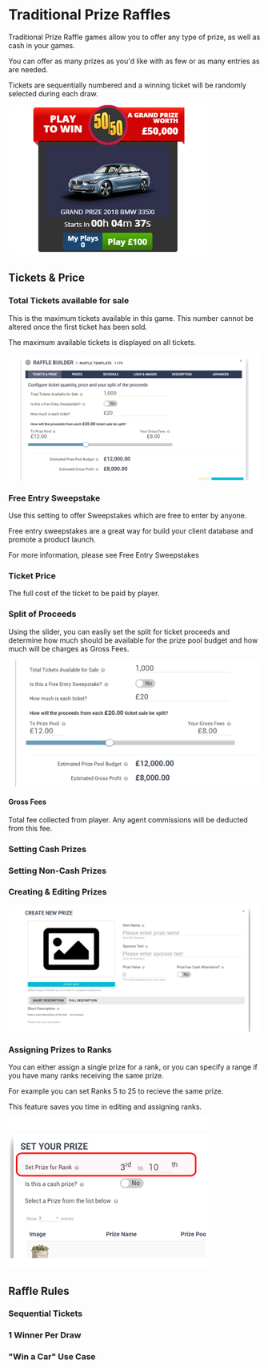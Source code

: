 <!-- TITLE: Raffle -->
<!-- SUBTITLE: A quick summary of Raffle -->


# Traditional Prize Raffles

Traditional Prize Raffle games allow you to offer any type of prize, as well as cash in your games.

You can offer as many prizes as you'd like with as few or as many entries as are needed.

Tickets are sequentially numbered and a winning ticket will be randomly selected during each draw.

![Win A Bmw Raffle](/uploads/win-a-bmw-raffle.png "Win A Bmw Raffle")




## Tickets & Price

### Total Tickets available for sale

This is the maximum tickets available in this game. This number cannot be altered once the first ticket has been sold.

The maximum available tickets is displayed on all tickets.

![Tickets 2](/uploads/tickets-2.png "Tickets 2")

###  Free Entry Sweepstake

Use this setting to offer Sweepstakes which are free to enter by anyone.

Free entry sweepstakes are a great way for build your client database and promote a product launch.

For more information, please see Free Entry Sweepstakes



### Ticket Price

The full cost of the ticket to be paid by player.

### Split of Proceeds

Using the slider, you can easily  set the split for ticket proceeds and determine how much should be available for the prize pool budget and how much will be charges as Gross Fees.

![Ticket Split](/uploads/ticket-split.png "Ticket Split")

#### Gross Fees

Total fee collected from player. Any agent commissions will be deducted from this fee. 


### Setting Cash Prizes

### Setting Non-Cash Prizes

### Creating & Editing Prizes

![Create Prize](/uploads/create-prize.png "Create Prize")

### Assigning Prizes to Ranks

You can either assign a single prize for a rank, or you can specify a range if you have many ranks receiving the same prize.

For example you can set Ranks 5 to 25 to recieve the same prize.

This feature saves you time in editing and assigning ranks.

![Set Prize Per Rank](/uploads/set-prize-per-rank.png "Set Prize Per Rank")








## Raffle Rules


### Sequential Tickets

### 1 Winner Per Draw


### "Win a Car" Use Case